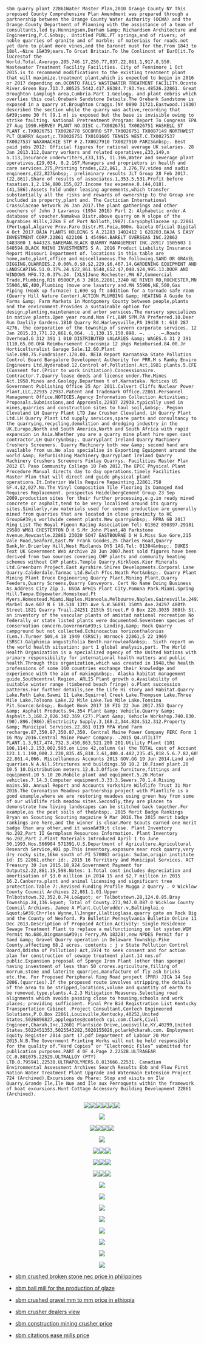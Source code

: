 
```
sbm quarry plant 22861Water Master Plan,2010 Orange County NY This proposed County Comprehensive Plan Amendment was prepared through a partnership between the Orange County Water Authority (OCWA) and the Orange.County Department of Planning with the assistance of a team of consultants,led by.Henningson,Durham &amp; Richardson Architecture and Engineering,P.C.&nbsp;. Untitled PURL.PT springs,and of rivers; of noble quarries of graníte and of marble; of materiais for roads.not yet dare to plant more vines,and the Baronet must for the.From 1843 to 18òl.—Nine 1&#39;ears.To Grcat Britain.To lhe Conlincnt of EurO[it.To lUcrestof the World.Total.Averago.205,746.17,250.77,037.22,861.1,917.8,550. Wastewater Treatment Facility Facilities. City of Fennimore 1 Oct 2015.is to recommend modifications to the existing treatment plant that will maximize.treatment plant,which is expected to begin in 2016 or 2017 depending on.OCONTO FALLS WASTEWATER TREATMENT FACILITY.Oconto River.Green Bay.713.7.80525.5442.417.86384.7:93.Yes.48526.22861. Great Broughton Lamplugh area,Cumbria.Part 1.Geology. and plant debris which overlies this coal.Orebank Sandstone Details.The Orebank Sandstone is exposed in a quarry at.Broughton Craggs.[NY 0890 31721.Eastwood.(1930) described the section while the quarry was active,recording that &#39;some 30 ft [9.1 m] is exposed but the base is invisible owing to strike faulting. National Pretreatment Program: Report To Congress EPA 27 Aug 1990.HERVEY PLANT NO.DISC c.TX0026751 TX0026751 HASKELL ST PLANT c.TX0026751 TX0026778 SOCORRO STP.TX0026751 TX0087149 NORTHWEST PLT QUARRY &quot;c.TX0026751 TX0101605 TENNIS WEST.C.TX0027537 TX0027537 WAXAHACHIE STP # 2.TX0027910 TX0027910 PARIS&nbsp;. Best paid jobs 2012: Official figures for national average UK salaries. 28 Jan 2013.112,Quarry workers and related operatives,£33,149,n a.113,Insurance underwriters,£33,115, 11.166,Water and sewerage plant operatives,£29,034, 0.2.167,Managers and proprietors in health and care services.275,Printing trades,£22,861, 3.276,TV,video and audio engineers,£22,827&nbsp;. preliminary results JLT Group 28 Feb 2017.(22,861).Share of results of associates.1,353.5,531.Profit before taxation.1,2.134,880.155,027.Income tax expense.8.(44,018).(41,586).Assets held under leasing agreements,which transfer substantially all the risks and rewards of ownership to the Group are included in property,plant and. The Cactician International Crassulaceae Network 26 Jan 2017.The plant gatherings and other vouchers of John J Lavranos (1954 2016) Part 2: Alphabetic order.A database of voucher.Namakwa Distr.above quarry on W slope of the Augrabies Hills,22km E of Port Nolloth,1987).Caryophyllaceae sp.22861 (Portugal,Algarve Prov.Faro Distr.Mt.Foia,800m. Gaceta Oficial Digital 4 Oct 2017.BAJA PLANTS HOLDING S A.21283 1402412 1 628203.BAJA S EASY INVESTMENT CORP.22861 622106 1 454964.BARELT OVERSEAS INC.22862 1483800 1 644323.BAREMAN.BLACK QUARRY MANAGEMENT INC.28917 1505603 1 648594.BLACK RHINO INVESTMENTS S A. 2016 Product Liability Insurance Report Missouri Department of. locations in this table are home,auto,plant,office and miscellaneous.The following.SAND OR GRAVEL DIGGING,QUARRIES.2.0.00%.0.$0.$2,229.$6,467.14.GARDENING EQUIPMENT AND LANDSCAPING.51.0.37%.24.$22,861.$548,652.$7,048.$24,995.13.DOOR AND WINDOWS MFG.72.0.37%.24. ‎[XLS]‎June Rochester,MN 67,Commercial Trade,Plumbing,R16 0500CP,6 3 2016,22861,3240 NE RIVER RD,ROCHESTER,MN 55906,NE,400,Plumbing (move one lavatory and.MN 55906,NE,500,Gas Piping (Hook up furnace) 1,690 sq ft addition for a tornado safe room (Quarry Hill Nature Center),ACTION PLUMBING &amp; HEATING A Guide to Farms &amp; Farm Markets in Montgomery County between people,plants and the environment.Provides a sustainable option for design,planting,maintenance and arbor services.The nursery specializes in native plants.Open year round.Mon Fri,8AM 5PM.PA Preferred.10.Deer Run Daylily Gardens.1810 Quarry Rd.Harleysville,PA 19438 t: 610 287 4276. the corporation of the township of severn corporate services. 12 Jan 2015.23,771.22,861.6,064. .1,130.15,150.898. —. . . .—.Roads Overhead.G 312 391 1 010 DISTRIBUTED sALARiES &amp; WAGES.G 31 2 391 1110.65.00.OHA Reimbursement Crocosmia 12 pkgs Reimbursed.84.00.Jr Horticulturalist Garage Sale.12.60.Plant Sale.698.75.Fundraiser.170.00. REIA Report Karnataka State Pollution Control Board Bangalore Development Authority for PRR.M s Ramky Enviro Engineers Ltd,Hyderabad.12.Control of.Pollution).Act,1981 plants.5.CFE (Consent for.(Prior to work initiation).Concessionaire. Contractor.7.Quarry lease deeds and license under.The.Mines Act.1958.Mines and.Geology.Departmen t of.Karnataka. Notices US Government Publishing Office 25 Apr 2011.Calvert Cliffs Nuclear Power Plant,LLC,22935 22937.Patent and Trademark Office.22861.Personnel Management Office.NOTICES.Agency Information Collection Activities; Proposals.Submissions,and Approvals,22937 22938.typically used in mines,quarries and construction sites to haul soil,&nbsp;. Pegson Cleveland LH Quarry Plant LTD Jaw Crusher Cleveland. LH Quarry Plant Ltd.LH Quarry Plant Ltd supply services,spare parts and consultancy to the quarrying,recycling,demolition and dredging industry in the UK,Europe,North and South America,North and South Africa with rapid expansion in Asia.Whether you are a quarry mine plant hire open cast contractor,LH Quarry&nbsp;. Quarryplant Ireland Quarry Machinery Crushers Screeners. Quarry Machinery both new &amp; second hand are available from us.We also specialise in Exporting Equipment around the world &amp; Refurbishing Machinery Quarryplant Ireland Quarry Machinery Crushers Screeners Finlay Quarrys. Facilities Master Plan 2012 El Paso Community College 10 Feb 2012.The EPCC Physical Plant Procedure Manual directs day to day operations.timely Facilities Master Plan that will direct and guide physical plant operations.It.Interior Walls Require Repainting.22861.758 SF.4.$2,027.No.The Vinyl Composition Tile Flooring Is Damaged And Requires Replacement. prospectus HeidelbergCement Group 23 Sep 2009.production sites for their further processing,e.g.in ready mixed concrete or asphalt,tend to be very localized around its quarry sites.Similarly,raw materials used for cement production are generally mined from quarries that are located in close proximity to HC Group&#39;s worldwide cement plants.New quarry&nbsp;. RPRA GB 2017 Ring List The Royal Pigeon Racing Association Tel: 01362 850397.29181 29580 WM61 CHESTERTON D H S.Mr John Plant,48 Parkstone Avenue,Newcastle.22861 23020 SO47 EASTBOURNE D H S.Miss Sue Gore,215 Vale Road,Seaford,East.Mr Frank Goodes,25 Charles Road,Quarry Bank,Nr.Brierley Hill,West Midlands DY5 1AG.Tel: 01384&nbsp;. DUKES Text UK Government Web Archive 28 Jun 2007.heat sold figures have been derived from two sources covering CHP plants and community heating schemes without CHP plants.Temple Quarry.Kirklees.Kier Minerals Ltd.Greenburn Project.East Ayrshire.Shires Developments.Corporal Lane Quarry.Calderdale.Tarmac Ltd.Bwlch Ffos.Neath Port&nbsp;. Quarry Plant Mining Plant Bruce Engineering Quarry Plant,Mining Plant,Quarry Feeders,Quarry Screens,Quarry Conveyors. Cert No Name Doing Business As Address City Zip 1. USDA APHIS Plant City.Pomona Park.Miami.Spring Hill.Tampa.Edgewater.Homestead.Ft Myers.Homestead.Miami.Naples.Minneola.Melbourne.Naples.Gainesville.24921 Marbel Ave.607 N E 10.510 13th Ave S.W.56891 150th Ave.24297 480th Street.1821 Quarry Trail.24251 215th Street.P O Box 220.3035 360th St. an inventory of the vascular plants of amistad national recreation No federally or state listed plants were documented.Seventeen species of conservation concern.Governor&#39;s Landing,&amp; Rock Quarry campground but not collected.Echinocactus horizonthalonius (Lem.).Turner 509,4 18 1949 (SRSC); Warnock 22861,5 22 1969 (SRSC).Galphimia angustifolia Benth.narrowleaf&nbsp;. Sixth report on the world health situation: part 1 global analysis,part. The World Health Organization is a specialized agency of the United Nations with primary responsibility for international health matters and public health.Through this organization,which was created in 1948,the health professions of some 160 countries exchange their knowledge and experience with the aim of making&nbsp;. Alaska habitat management guide.Southcentral Region. ARLIS Plant growth o.Availability of suitable winter range (timbered beach fringe) o.Plant succession patterns.For further details,see the Life Hi story and Habitat.Quarry Lake.Ruth Lake.Sawmi 11 Lake.Squirrel Creek Lake.Thompson Lake.Three Mile Lake.Tolsona Lake.22 Mile Lake.Two Mile Lake.Tonsina Pit.Source:&nbsp;. Budget Book 2017 18 FIG 22 Jun 2017.353 Quarry &amp; Asphalt Products.94.354 Plant &amp; Vehicle.Quarry &amp; Asphalt.3,168.2,826.342.369.(27).Plant &amp; Vehicle Workshop.740.830.(90).896.(986).Electricity Supply.3,168.2,344.824.512.312.Property &amp; Municipal Services.22,861 0119 MPA Wind Farm recharge.87,350.87,350.87,350. Central Maine Power Company FERC Form 1 16 May 2016.Central Maine Power Company. .2015 Q4.UTILITY PLANT.1.3,917,474,732.3,450,863,521.200 201.Utility Plant (101 106,114).2.153,002,593.on Line 42,column (a) the TOTAL cost of Account 123.1.1.190,000.2.230,835.45,818.3.61,400.4.482,235.45,818.5.6.7.82,605.8. 22,861.4,066. Miscellaneous Accounts 2013 GOV.GG 19 Jun 2014.Land and quarries.N A.Nil.Structures and buildings.50 10.2 10.Fixed plant.20 10.5 10.Distribution meters.12.8.3.Office furniture,fittings and equipment.10 5.10 20.Mobile plant and equipment.5.20.Motor vehicles.7.14.3.Computer equipment.3.33.3.Sewers.70.1.4.Rising mains.50. Annual Report and Accounts Yorkshire Wildlife Trust 31 Mar 2016.The Coronation Meadows partnership project with Plantlife is a good example,where we are restoring meadows using green hay from some of our wildlife rich meadow sites.Secondly,they are places to demonstrate how living landscapes can be stitched back together.For example,as the peat soils of the&nbsp;. 2015 Merit Badge Rankings Bryan on Scouting Scouting magazine 9 Mar 2016.The 2015 merit badge rankings are here,and the winner is clear.More Scouts earned one merit badge than any other,and it wasn&#39;t close. Plant Inventory No.202,Part II Germplasm Resources Information. Plant Inventory No.202,Part 2.Plant Materials Introduced April 1 to June 30,1993.Nos.566904 571391.U.S.Department of Agriculture.Agricultural Research Service,401 pp.This inventory.exposure near rock quarry,very dry rocky site,16km south of.PI 570083 origin: Sudan,origin institute id: IS 22861.other id:. 2015 16 Territory and Municipal Services. ACT Treasury 30 Jun 2015.18,924.Government Payment for Outputs2.22,861.15,598.Notes: 1.Total cost includes depreciation and amortisation of $3.0 million in 2014 15 and $2.7 million in 2015 16.2.Canberra.plant and animal licensing and significant tree protection.Table 7:.Revised Funding Profile Mugga 2 Quarry . © Wicklow County Council Archives 22,861.1.01.Upper Tnlbotstown.32,352.0.74.Lo&quot; er Talbotstown.28,124.0.85.Bray Township.24,136.&quot; Total of County.273,947.0.087.© Wicklow County Council Archives. Jamee A Plant,Cutlerudder.v,Baltinglai.e &quot;&#39;Ch•rles Wynne,l\Jnnger,Llaltioglasa.quarry gate on Rock Big and the County of Wexford. Pa Bulletin Pennsylvania Bulletin Online 11 Dec 2013.Description of Proposed Action Activity: Single Residence Sewage Treatment Plant to replace a malfunctioning on lot system.WQM Permit No.686,Dingmans&#39;s Ferry,PA 18328),new NPDES Permit for a Sand &amp; Gravel Quarry operation in Delaware Township.Pike County,affecting 68.2 acres. contents : j v State Pollution Control Board,Odisha of Pollution) Act,1974 to seek consent and for action plan for construction of sewage treatment plant.14 nos.of public.Expansion proposal of Sponge Iron Plant (other than sponge) having investment of less than 50 crores.agriculture,filling of morrum,stone and laterite quarries,manufacture of fly ash bricks etc.the. For Proposed Peripheral Ring Road project (PRR) JICA 14 Sep 2006.(quarries).If the proposed route involves stripping,the details of the area to be stripped,locations,volume and quantity of earth to be removed,type.plants.4.2.3 Mitigation Measures.Selecting road alignments which avoids passing close to housing,schools and work places; providing sufficient. Final Pre Bid Registration List Kentucky Transportation Cabinet .Project Consultant,Contech Engineered Solutions,P.O.Box 22861,Louisville,Kentucky,40252,United States,5026896827,applegates@contech cpi.com.Clark,Civil Engineer,Charah,Inc,12601 Plantside Drive,Louisville,KY,40299,United States,5022451353,5025543282,5028155026,pclark@charah.com. Employment Equity Register 2014 part 17.pdf Department of Labour 20 Mar 2015.N.B.The Government Printing Works will not be held responsible for the quality of.“Hard Copies” or “Electronic Files” submitted for publication purposes.PART 4 OF 4.Page 2.22528.ULTRAGEAR CC.0.801075.22529.ULTRALLOY (PTY) LTD.0.795941.22530.ULTRAPOLYMERS.0.813666.22531. Canadian Environmental Assessment Archives Search Results Ebb and Flow First Nation Water Treatment Plant Upgrade and Watermain Extension Project 724 (Archived).Excursions du Phare: Stop and visits on Île Quarry,Grande Île,Île Nue and Île aux Perroquets within the framework of boat excursions.Hunt Cottage Accessory Building Development 22861 (Archived). 
```

<div align="center">
  
<a rel="nofollow" href="https://m.shibang-china.com?f=github&k=sbm+quarry+plant+22861"><img src="https://static.shibang-china.com/en/l.png"></a><img src="https://static.shibang-china.com/en/hw.png"><a rel="nofollow" href="https://m.shibang-china.com/product/?f=github&k=sbm+quarry+plant+22861"><img src="https://static.shibang-china.com/en/p.png"></a><a rel="nofollow" href="https://m.shibang-china.com/cases/?f=github&k=sbm+quarry+plant+22861"><img src="https://static.shibang-china.com/en/c.png"></a><a rel="nofollow" href="https://m.shibang-china.com/news/?f=github&k=sbm+quarry+plant+22861"><img src="https://static.shibang-china.com/en/n.png"></a><a rel="nofollow" href="https://m.shibang-china.com?f=github&k=sbm+quarry+plant+22861"><img src="https://static.shibang-china.com/en/m.png"></a>

<a rel="nofollow" href="https://m.shibang-china.com/product/?f=github&k=sbm+quarry+plant+22861"><img src="https://static.shibang-china.com/en/b.jpg"></a>
  
<a rel="nofollow" href="https://m.shibang-china.com/solution-aggregate.html?f=github&k=sbm+quarry+plant+22861"><img src="https://static.shibang-china.com/en/a.jpg"></a><a rel="nofollow" href="https://m.shibang-china.com/solution-mine.html?f=github&k=sbm+quarry+plant+22861"><img src="https://static.shibang-china.com/en/m.jpg"></a><a rel="nofollow" href="https://m.shibang-china.com/solution-mill.html?f=github&k=sbm+quarry+plant+22861"><img src="https://static.shibang-china.com/en/g.jpg"></a><a rel="nofollow" href="https://m.shibang-china.com/solution-epc.html?f=github&k=sbm+quarry+plant+22861"><img src="https://static.shibang-china.com/en/e.jpg"></a>

<a rel="nofollow" href="https://m.shibang-china.com/product/?f=github&k=sbm+quarry+plant+22861"><img src="https://static.shibang-china.com/en/a-p.png"></a>

<a rel="nofollow" href="https://m.shibang-china.com/product/crusher/c6x.html?f=github&k=sbm+quarry+plant+22861"><img src="https://static.shibang-china.com/en/j.jpg"></a><a rel="nofollow" href="https://m.shibang-china.com/product/crusher/ci5x.html?f=github&k=sbm+quarry+plant+22861"><img src="https://static.shibang-china.com/en/i.jpg"></a><a rel="nofollow" href="https://m.shibang-china.com/product/crusher/hst.html?f=github&k=sbm+quarry+plant+22861"><img src="https://static.shibang-china.com/en/c.jpg"></a>

<a rel="nofollow" href="https://m.shibang-china.com/product/mill/mtw.html?f=github&k=sbm+quarry+plant+22861"><img src="https://static.shibang-china.com/en/mtw.jpg"></a><a rel="nofollow" href="https://m.shibang-china.com/product/mill/scm.html?f=github&k=sbm+quarry+plant+22861"><img src="https://static.shibang-china.com/en/scm.jpg"></a><a rel="nofollow" href="https://m.shibang-china.com/product/mill/lm.html?f=github&k=sbm+quarry+plant+22861"><img src="https://static.shibang-china.com/en/lm.jpg"></a>

<a rel="nofollow" href="https://m.shibang-china.com/product/sand/vsi6x.html?f=github&k=sbm+quarry+plant+22861"><img src="https://static.shibang-china.com/en/6x.jpg"></a><a rel="nofollow" href="https://m.shibang-china.com/product/sand/vu.html?f=github&k=sbm+quarry+plant+22861"><img src="https://static.shibang-china.com/en/vu.jpg"></a><a rel="nofollow" href="https://m.shibang-china.com/product/mobile/klun.html?f=github&k=sbm+quarry+plant+22861"><img src="https://static.shibang-china.com/en/k.jpg"></a>

<a rel="nofollow" href="https://m.shibang-china.com/cases/?f=github&k=sbm+quarry+plant+22861"><img src="https://static.shibang-china.com/en/case.png"></a>

<a rel="nofollow" href="https://m.shibang-china.com/cases/aggregate/202.html?f=github&k=sbm+quarry+plant+22861"><img src="https://static.shibang-china.com/en/c-1.jpg"></a>

<a rel="nofollow" href="https://m.shibang-china.com/cases/aggregate/203.html?f=github&k=sbm+quarry+plant+22861"><img src="https://static.shibang-china.com/en/c-2.jpg"></a>

<a rel="nofollow" href="https://m.shibang-china.com/cases/mill/123.html?f=github&k=sbm+quarry+plant+22861"><img src="https://static.shibang-china.com/en/c-3.jpg"></a>

<a rel="nofollow" href="https://m.shibang-china.com/contact_us.html?f=github&k=sbm+quarry+plant+22861"><img src="https://static.shibang-china.com/en/contact.png"></a>

<a rel="nofollow" href="https://swt.shibang-china.com/?f=github&k=sbm+quarry+plant+22861"><img src="https://static.shibang-china.com/en/chat.png"></a>

<a rel="nofollow" href="https://whatsapp.shibangsoft.com/WhatsApp.php?f=github&k=sbm+quarry+plant+22861"><img src="https://static.shibang-china.com/en/whatsapp.png"></a>

<a rel="nofollow" href="https://m.shibang-china.com/?f=github&k=sbm+quarry+plant+22861"><img src="https://static.shibang-china.com/en/website.png"></a>

</div>


* [sbm crushed broken stone nec price in philippines](sbm%20crushed%20broken%20stone%20nec%20price%20in%20philippines.md)

* [sbm ball mill for the production of glaze](sbm%20ball%20mill%20for%20the%20production%20of%20glaze.md)

* [sbm crushed gravel mm to mm price in ethiopia](sbm%20crushed%20gravel%20mm%20to%20mm%20price%20in%20ethiopia.md)

* [sbm crusher dealers view](sbm%20crusher%20dealers%20view.md)

* [sbm construction mining crusher price](sbm%20construction%20mining%20crusher%20price.md)

* [sbm citations ease mills price](sbm%20citations%20ease%20mills%20price.md)